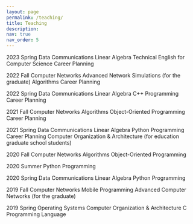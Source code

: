 ```yaml
---
layout: page
permalink: /teaching/
title: Teaching
description: 
nav: true
nav_order: 5
---
```


2023 Spring
Data Communications
Linear Algebra
Technical English for Computer Science
Career Planning

2022 Fall
Computer Networks
Advanced Network Simulations (for the graduate)
Algorithms
Career Planning

2022 Spring
Data Communications
Linear Algebra
C++ Programming
Career Planning

2021 Fall
Computer Networks
Algorithms
Object-Oriented Programming
Career Planning

2021 Spring
Data Communications
Linear Algebra
Python Programming
Career Planning
Computer Organization & Architecture  (for education graduate school students)

2020 Fall
Computer Networks
Algorithms
Object-Oriented Programming

2020 Summer
Python Programming

2020 Spring
Data Communications
Linear Algebra
Python Programming

2019 Fall
Computer Networks
Mobile Programming
Advanced Computer Networks (for the graduate)

2019 Spring
Operating Systems
Computer Organization & Architecture
C Programming Language
